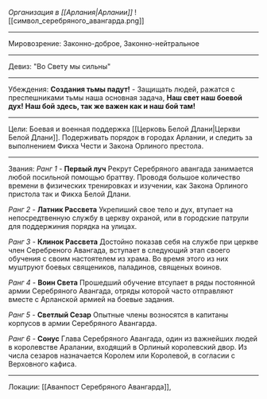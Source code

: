 *Организация в [[Арлания|Арлании]]*
![[символ_серебряного_авангарда.png]]
______
Мировозрение: Законно-доброе, Законно-нейтральное 
_____
Девиз: "Во Свету мы сильны"
____
Убеждения: 
	**Создания тьмы падут!** - Защищать людей, ражатся с преспешниками тьмы наша основная задача, 
	**Наш свет наш боевой дух!**
	**Наш бой здесь, так же важен как и наш бой там!**

_______
Цели: Боевая и военная поддержка [[Церковь Белой Длани|Церкви Белой Длани]]. Подерживать порядок в городах Арлании, и следить за выполнением Фикха Чести и Закона Орлиного престола.
______
Звания:
*Ранг 1* - **Первый луч** Рекрут Серебряного авангада занимается любой посильной помощью браттву. Проводя большое количество времени в физических тренировках и изучении, как Закона Орлиного пристола так и Фикха Белой Длани.

*Ранг 2* - **Латник Рассвета** Укрепиший свое тело и дух, втупает на непосредтвенную службу в церкву охраной, или в городские патрули для поддержиния порядка на улицах.  

*Ранг 3* - **Клинок Рассвета** Достойно показав себя на службе при церкве член Серебреного Авангада, вступает в следующий этап своего обучения с своим настоятелем из храма. Во время этого из них муштруют боевых священиков, паладинов, священых воинов.

*Ранг 4* - **Воин Света** Прошедший обучение втсупает в ряды постоянной армии Серебряного Авангада, отряды которой часто отправляют вместе с Арланской армией на боевые задания.

*Ранг 5* - **Светлый Сезар** Опытные члены возносятся в капитаны корпусов в армии Серебряного Авангарда.

*Ранг 6* - **Сонус** Глава Серебряного Авангада, один из важнейших людей в королевстве Аралании, входящий в Орлиный королевский двор. Из числа сезаров назначается Королем или Королевой, в согласии с Верховного кафиса.

______
Локации: [[Аванпост Серебряного Авангарда]], 


